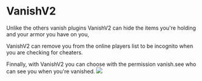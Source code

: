 # VanishV2

Unlike the others vanish plugins VanishV2 can hide the items you're holding and your armor you have on you,

VanishV2 can remove you from the online players list to be incognito when you are checking for cheaters.

Finnally, with VanishV2 you can choose with the permission vanish.see who can see you when you're vanished.
[![](https://poggit.pmmp.io/shield.state/VanishV2)](https://poggit.pmmp.io/p/VanishV2)
